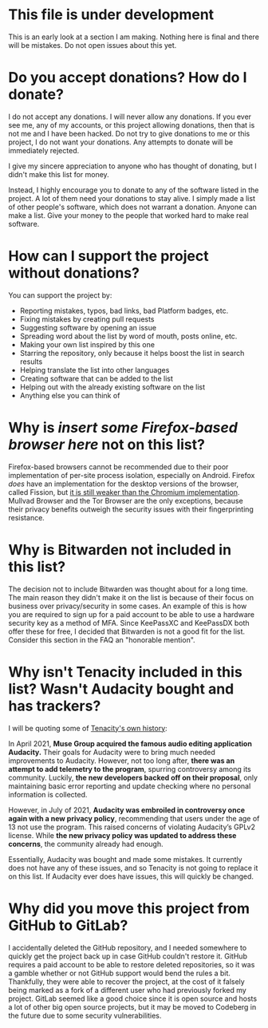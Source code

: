 # This file is under development

This is an early look at a section I am making. Nothing here is final and there will be mistakes. Do not open issues about this yet.

# Do you accept donations? How do I donate?

I do not accept any donations. I will never allow any donations. If you ever see me, any of my accounts, or this project allowing donations, then that is not me and I have been hacked. Do not try to give donations to me or this project, I do not want your donations. Any attempts to donate will be immediately rejected. 

I give my sincere appreciation to anyone who has thought of donating, but I didn't make this list for money. 

Instead, I highly encourage you to donate to any of the software listed in the project. A lot of them need your donations to stay alive. I simply made a list of other people's software, which does not warrant a donation. Anyone can make a list. Give your money to the people that worked hard to make real software. 

# How can I support the project without donations?

You can support the project by:
- Reporting mistakes, typos, bad links, bad Platform badges, etc.
- Fixing mistakes by creating pull requests
- Suggesting software by opening an issue
- Spreading word about the list by word of mouth, posts online, etc.
- Making your own list inspired by this one
- Starring the repository, only because it helps boost the list in search results
- Helping translate the list into other languages
- Creating software that can be added to the list
- Helping out with the already existing software on the list
- Anything else you can think of

# Why is *insert some Firefox-based browser here* not on this list?

Firefox-based browsers cannot be recommended due to their poor implementation of per-site process isolation, especially on Android. Firefox *does* have an implementation for the desktop versions of the browser, called Fission, but [it is still weaker than the Chromium implementation](https://madaidans-insecurities.github.io/firefox-chromium.html#sandboxing). Mullvad Browser and the Tor Browser are the only exceptions, because their privacy benefits outweigh the security issues with their fingerprinting resistance.

# Why is Bitwarden not included in this list?

The decision not to include Bitwarden was thought about for a long time. The main reason they didn't make it on the list is because of their focus on business over privacy/security in some cases. An example of this is how you are required to sign up for a paid account to be able to use a hardware security key as a method of MFA. Since KeePassXC and KeePassDX both offer these for free, I decided that Bitwarden is not a good fit for the list. Consider this section in the FAQ an "honorable mention".

# Why isn't Tenacity included in this list? Wasn't Audacity bought and has trackers?

I will be quoting some of [Tenacity's own history](https://tenacityaudio.org/docs/_content/Motivation.html#history):

In April 2021, **Muse Group acquired the famous audio editing application Audacity.** Their goals for Audacity were to bring much needed improvements to Audacity. However, not too long after, **there was an attempt to add telemetry to the program**, spurring controversy among its community. Luckily, **the new developers backed off on their proposal**, only maintaining basic error reporting and update checking where no personal information is collected.

However, in July of 2021, **Audacity was embroiled in controversy once again with a new privacy policy**, recommending that users under the age of 13 not use the program. This raised concerns of violating Audacity’s GPLv2 license. While **the new privacy policy was updated to address these concerns**, the community already had enough.

Essentially, Audacity was bought and made some mistakes. It currently does not have any of these issues, and so Tenacity is not going to replace it on this list. If Audacity ever does have issues, this will quickly be changed. 

# Why did you move this project from GitHub to GitLab?

I accidentally deleted the GitHub repository, and I needed somewhere to quickly get the project back up in case GitHub couldn't restore it. GitHub requires a paid account to be able to restore deleted repositories, so it was a gamble whether or not GitHub support would bend the rules a bit. Thankfully, they were able to recover the project, at the cost of it falsely being marked as a fork of a different user who had previously forked my project. GitLab seemed like a good choice since it is open source and hosts a lot of other big open source projects, but it may be moved to Codeberg in the future due to some security vulnerabilities.